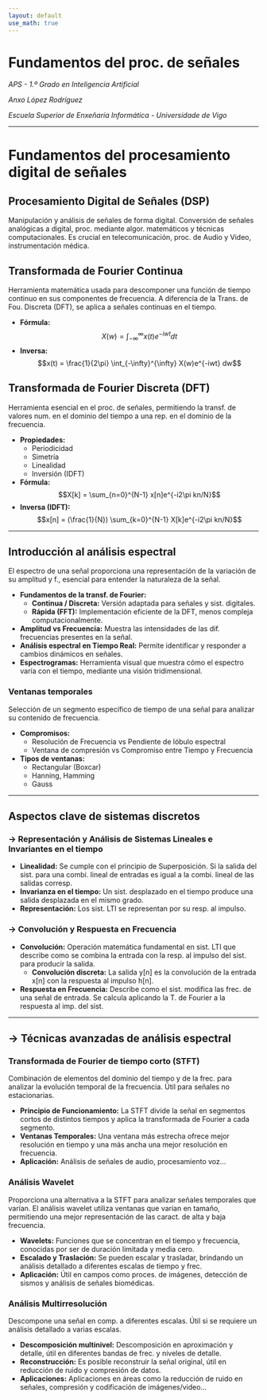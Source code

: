 ```yaml
---
layout: default
use_math: true
---
```



# Fundamentos del proc. de señales
*APS - 1.º Grado en Inteligencia Artificial*

*Anxo López Rodríguez*

*Escuela Superior de Enxeñaría Informática - Universidade de Vigo*

---
# Fundamentos del procesamiento digital de señales

## Procesamiento Digital de Señales (DSP)
Manipulación y análisis de señales de forma digital. Conversión de señales analógicas a digital, proc. mediante algor. matemáticos y técnicas computacionales. Es crucial en telecomunicación, proc. de Audio y Video, instrumentación médica.

## Transformada de Fourier Continua
Herramienta matemática usada para descomponer una función de tiempo continuo en sus componentes de frecuencia. A diferencia de la Trans. de Fou. Discreta (DFT), se aplica a señales continuas en el tiempo.

* **Fórmula:**
    $$X(w) = \int_{-\infty}^{\infty} x(t)e^{-iwt} dt$$
* **Inversa:**
    $$x(t) = \frac{1}{2\pi} \int_{-\infty}^{\infty} X(w)e^{-iwt} dw$$

## Transformada de Fourier Discreta (DFT)
Herramienta esencial en el proc. de señales, permitiendo la transf. de valores num. en el dominio del tiempo a una rep. en el dominio de la frecuencia.

* **Propiedades:**
    * Periodicidad
    * Simetría
    * Linealidad
    * Inversión (IDFT)
* **Fórmula:**
    $$X[k] = \sum_{n=0}^{N-1} x[n]e^{-i2\pi kn/N}$$
* **Inversa (IDFT):**
    $$x[n] = (\frac{1}{N}) \sum_{k=0}^{N-1} X[k]e^{-i2\pi kn/N}$$

***

## Introducción al análisis espectral
El espectro de una señal proporciona una representación de la variación de su amplitud y f., esencial para entender la naturaleza de la señal.

* **Fundamentos de la transf. de Fourier:**
    * **Continua / Discreta:** Versión adaptada para señales y sist. digitales.
    * **Rápida (FFT):** Implementación eficiente de la DFT, menos compleja computacionalmente.
* **Amplitud vs Frecuencia:** Muestra las intensidades de las dif. frecuencias presentes en la señal.
* **Análisis espectral en Tiempo Real:** Permite identificar y responder a cambios dinámicos en señales.
* **Espectrogramas:** Herramienta visual que muestra cómo el espectro varía con el tiempo, mediante una visión tridimensional.

### Ventanas temporales
Selección de un segmento específico de tiempo de una señal para analizar su contenido de frecuencia.

* **Compromisos:**
    * Resolución de Frecuencia vs Pendiente de lóbulo espectral
    * Ventana de compresión vs Compromiso entre Tiempo y Frecuencia
* **Tipos de ventanas:**
    * Rectangular (Boxcar)
    * Hanning, Hamming
    * Gauss

***

## Aspectos clave de sistemas discretos

### -> Representación y Análisis de Sistemas Lineales e Invariantes en el tiempo

* **Linealidad:** Se cumple con el principio de Superposición. Si la salida del sist. para una combi. lineal de entradas es igual a la combi. lineal de las salidas corresp.
* **Invarianza en el tiempo:** Un sist. desplazado en el tiempo produce una salida desplazada en el mismo grado.
* **Representación:** Los sist. LTI se representan por su resp. al impulso.

### -> Convolución y Respuesta en Frecuencia

* **Convolución:** Operación matemática fundamental en sist. LTI que describe como se combina la entrada con la resp. al impulso del sist. para producir la salida.
    * **Convolución discreta:** La salida y[n] es la convolución de la entrada x[n] con la respuesta al impulso h[n].
* **Respuesta en Frecuencia:** Describe como el sist. modifica las frec. de una señal de entrada. Se calcula aplicando la T. de Fourier a la respuesta al imp. del sist.

***

## -> Técnicas avanzadas de análisis espectral

### Transformada de Fourier de tiempo corto (STFT)
Combinación de elementos del dominio del tiempo y de la frec. para analizar la evolución temporal de la frecuencia. Útil para señales no estacionarias.

* **Principio de Funcionamiento:** La STFT divide la señal en segmentos cortos de distintos tiempos y aplica la transformada de Fourier a cada segmento.
* **Ventanas Temporales:** Una ventana más estrecha ofrece mejor resolución en tiempo y una más ancha una mejor resolución en frecuencia.
* **Aplicación:** Análisis de señales de audio, procesamiento voz…

### Análisis Wavelet
Proporciona una alternativa a la STFT para analizar señales temporales que varían. El análisis wavelet utiliza ventanas que varían en tamaño, permitiendo una mejor representación de las caract. de alta y baja frecuencia.

* **Wavelets:** Funciones que se concentran en el tiempo y frecuencia, conocidas por ser de duración limitada y media cero.
* **Escalado y Traslación:** Se pueden escalar y trasladar, brindando un análisis detallado a diferentes escalas de tiempo y frec.
* **Aplicación:** Útil en campos como proces. de imágenes, detección de sismos y análisis de señales biomédicas.

### Análisis Multirresolución
Descompone una señal en comp. a diferentes escalas. Útil si se requiere un análisis detallado a varias escalas.

* **Descomposición multinivel:** Descomposición en aproximación y detalle, útil en diferentes bandas de frec. y niveles de detalle.
* **Reconstrucción:** Es posible reconstruir la señal original, útil en reducción de ruido y compresión de datos.
* **Aplicaciones:** Aplicaciones en áreas como la reducción de ruido en señales, compresión y codificación de imágenes/video…